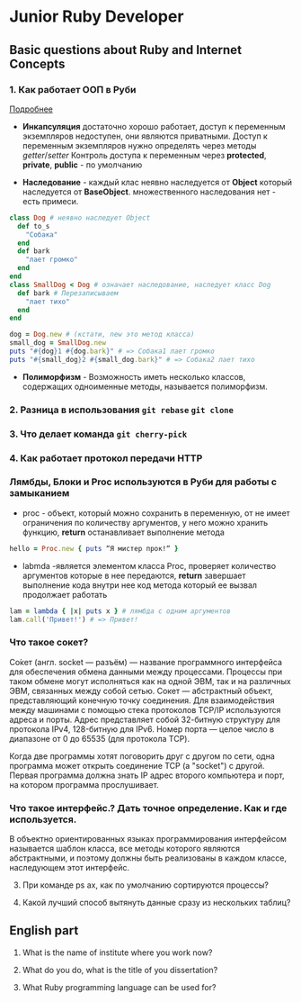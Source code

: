 # Junior Ruby Developer

## Basic questions about Ruby and Internet Concepts

### 1. Как работает ООП в Руби

[Подробнее](https://blog.topolyan.com/%D0%BE%D0%B1%D1%8A%D0%B5%D0%BA%D1%82%D0%BD%D0%BE-%D0%BE%D1%80%D0%B8%D0%B5%D0%BD%D1%82%D0%B8%D1%80%D0%BE%D0%B2%D0%B0%D0%BD%D0%BD%D0%BE%D0%B5-%D0%BF%D1%80%D0%BE%D0%B3%D1%80%D0%B0%D0%BC%D0%BC%D0%B8%D1%80/)

- **Инкапсуляция** достаточно хорошо работает, доступ к переменным экземпляров недоступен, они являются приватными. Доступ к переменным экземпляров нужно определять через методы *getter*/*setter*
Контроль доступа к переменным через **protected**, **private**, **public** - по умолчанию

- **Наследование** - каждый клас неявно наследуется от **Object** который наследуется от **BaseObject**. множественного наследования нет - есть примеси.

```ruby
class Dog # неявно наследует Object
  def to_s
    "Собака"
  end
  def bark
    "лает громко"
  end
end
class SmallDog < Dog # означает наследование, наследует класс Dog
  def bark # Перезаписываем
    "лает тихо"
  end
end

dog = Dog.new # (кстати, new это метод класса)
small_dog = SmallDog.new
puts "#{dog}1 #{dog.bark}" # => Собака1 лает громко
puts "#{small_dog}2 #{small_dog.bark}" # => Собака2 лает тихо
```

- **Полиморфизм** - Возможность иметь несколько классов, содержащих одноименные методы, называется полиморфизм.

### 2. Разница в использования `git rebase` `git clone`

### 3. Что делает команда `git cherry-pick`

### 4. Как работает протокол передачи HTTP

### Лямбды, Блоки и Proc используются в Руби для работы с замыканием

* proc - объект, который можно сохранить в переменную, от не имеет ограничения по количеству аргументов, у него можно хранить функцию, **return** останавливает выполнение метода 
 ```ruby 
 hello = Proc.new { puts “Я мистер прок!“ }
 ```
* labmda -является элементом класса Proc, проверяет количество аргументов которые в нее передаются, **return** завершает выполнение кода внутри нее код метода который ее вызвал продолжает работать
```ruby
lam = lambda { |x| puts x } # лямбда с одним аргументов
lam.call('Привет!') # => Привет!
```

### Что такое сокет?

Со́кет (англ. socket — разъём) — название программного интерфейса для обеспечения обмена данными между процессами. Процессы при таком обмене могут исполняться как на одной ЭВМ, так и на различных ЭВМ, связанных между собой сетью. Сокет — абстрактный объект, представляющий конечную точку соединения.
Для взаимодействия между машинами с помощью стека протоколов TCP/IP используются адреса и порты. Адрес представляет собой 32-битную структуру для протокола IPv4, 128-битную для IPv6. Номер порта — целое число в диапазоне от 0 до 65535 (для протокола TCP).

Когда две программы хотят поговорить друг с другом по сети, одна программа может открыть соединение TCP (a "socket") с другой. Первая программа должна знать IP адрес второго компьютера и порт, на котором программа прослушивает.

### Что такое интерфейс.? Дать точное определение. Как и где используется. 

В объектно ориентированных языках программирования интерфейсом называется шаблон класса, все методы которого являются абстрактными, и поэтому должны быть реализованы в каждом классе, наследующем этот интерфейс.

3. При команде ps ax, как по умолчанию сортируются процессы?

4. Какой лучший способ вытянуть данные сразу из нескольких таблиц?

## English part

1. What is the name of institute where you work now?

2. What do you do, what is the title  of you dissertation?

3. What Ruby programming language can be used for?
